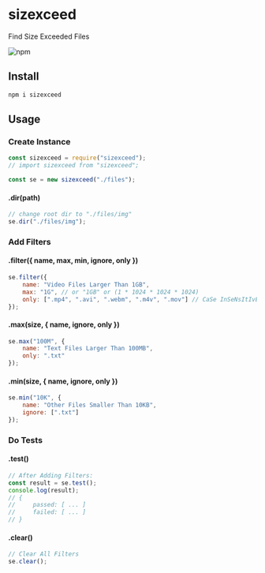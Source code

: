 # sizexceed
 Find Size Exceeded Files
 
 ![npm](https://img.shields.io/npm/dm/sizexceed?style=flat-square)

## Install
```bash
npm i sizexceed
```

## Usage

### Create Instance
```javascript
const sizexceed = require("sizexceed");
// import sizexceed from "sizexceed";

const se = new sizexceed("./files");
```

#### .dir(path)
```javascript
// change root dir to "./files/img"
se.dir("./files/img");
```

### Add Filters
#### .filter({ name, max, min, ignore, only })
```javascript
se.filter({
    name: "Video Files Larger Than 1GB",
    max: "1G", // or "1GB" or (1 * 1024 * 1024 * 1024)
    only: [".mp4", ".avi", ".webm", ".m4v", ".mov"] // CaSe InSeNsItIvE
});
```

#### .max(size, { name, ignore, only })
```javascript
se.max("100M", {
    name: "Text Files Larger Than 100MB",
    only: ".txt"
});
```

#### .min(size, { name, ignore, only })
```javascript
se.min("10K", {
    name: "Other Files Smaller Than 10KB",
    ignore: [".txt"]
});
```

### Do Tests
#### .test()
```javascript
// After Adding Filters:
const result = se.test();
console.log(result);
// {
//     passed: [ ... ]
//     failed: [ ... ]
// }
```
#### .clear()
```javascript
// Clear All Filters
se.clear();
```